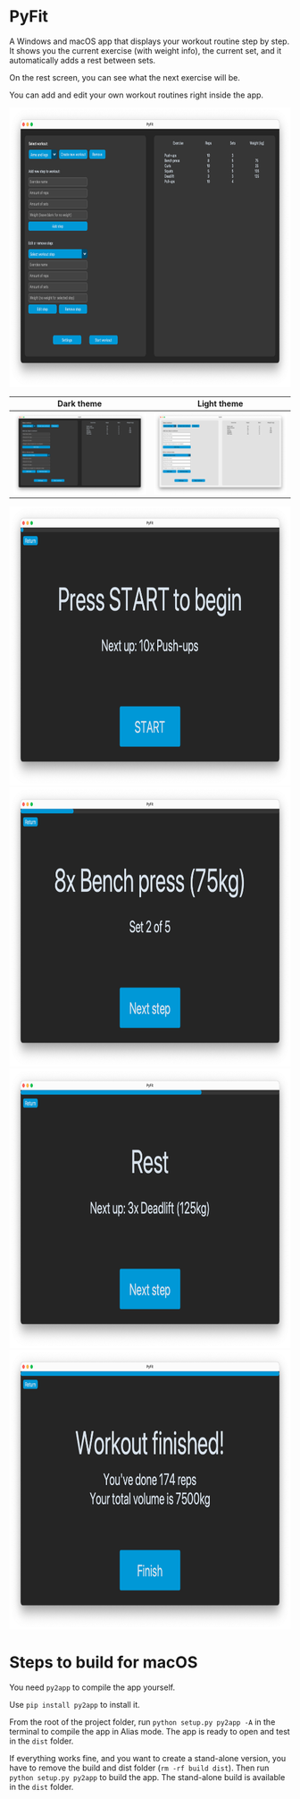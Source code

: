 # PyFit
A Windows and macOS app that displays your workout routine step by step. It shows you the current exercise (with weight info), the current set, and it automatically adds a rest between sets.

On the rest screen, you can see what the next exercise will be.

You can add and edit your own workout routines right inside the app.
<div align="center">
    <img src="media/Screenshot1.png" height="500" alt=""/>
</div>

Dark theme             |  Light theme
:-------------------------:|:-------------------------:
![](media/Screenshot1.png)  |  ![](media/Screenshot2.png)


<div align="center">
    <img src="media/Screenshot3.png" height="500" alt=""/>
</div>

<div align="center">
    <img src="media/Screenshot4.png" height="500" alt=""/>
</div>

<div align="center">
    <img src="media/Screenshot5.png" height="500" alt=""/>
</div>

<div align="center">
    <img src="media/Screenshot6.png" height="500" alt=""/>
</div>

# Steps to build for macOS
You need `py2app` to compile the app yourself.

Use `pip install py2app` to install it.

From the root of the project folder, run `python setup.py py2app -A` in the terminal to compile the app in Alias mode. The app is ready to open and test in the `dist` folder.

If everything works fine, and you want to create a stand-alone version, you have to remove the build and dist folder (`rm -rf build dist`). Then run `python setup.py py2app` to build the app. The stand-alone build is available in the `dist` folder.
